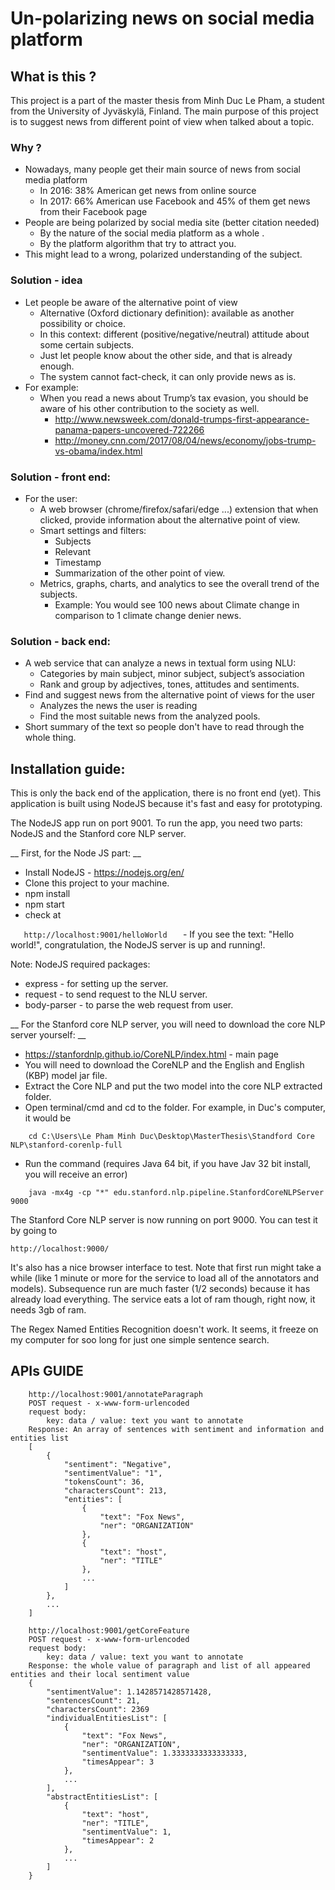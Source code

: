 # Un-polarizing news on social media platform
## What is this ?
This project is a part of the master thesis from Minh Duc Le Pham, a student from the University of Jyväskylä, Finland.
The main purpose of this project is to suggest news from different point of view when talked about a topic.

### Why ?
- Nowadays, many people get their main source of news from social media platform
    - In 2016: 38% American get news from online source
    - In 2017: 66% American use Facebook and 45% of them get news from their Facebook page
- People are being polarized by social media site (better citation needed)
    - By the nature of the social media platform as a whole .
    - By the platform algorithm that try to attract you.
- This might lead to a wrong, polarized understanding of the subject.

### Solution - idea
- Let people be aware of the alternative point of view
    - Alternative (Oxford dictionary definition): available as another possibility or choice.
    - In this context: different (positive/negative/neutral) attitude about some certain subjects.
    - Just let people know about the other side, and that is already enough.
    - The system cannot fact-check, it can only provide news as is.
- For example:
    - When you read a news about Trump’s tax evasion, you should be aware of his other contribution to the society as well.
        - http://www.newsweek.com/donald-trumps-first-appearance-panama-papers-uncovered-722266
        - http://money.cnn.com/2017/08/04/news/economy/jobs-trump-vs-obama/index.html
### Solution - front end:
- For the user:
    - A web browser (chrome/firefox/safari/edge ...) extension that when clicked, provide information about the alternative point of view.
    - Smart settings and filters:
        - Subjects
        - Relevant
        - Timestamp
        - Summarization of the other point of view.
    - Metrics, graphs, charts, and analytics to see the overall trend of the subjects.
        - Example: You would see 100 news about Climate change in comparison to 1 climate change denier news.
### Solution - back end:
- A web service that can analyze a news in textual form using NLU:
    - Categories by main subject, minor subject, subject’s association 
    - Rank and group by adjectives, tones, attitudes and sentiments.
- Find and suggest news from the alternative point of views for the user
    - Analyzes the news the user is reading
    - Find the most suitable news from the analyzed pools.
- Short summary of the text so people don't have to read through the whole thing.

## Installation guide:
This is only the back end of the application, there is no front end (yet). This application is built using NodeJS because it's fast and easy for prototyping.

The NodeJS app run on port 9001. To run the app, you need two parts: NodeJS and the Stanford core NLP server.

__ First, for the Node JS part: __
- Install NodeJS - https://nodejs.org/en/
- Clone this project to your machine.
- npm install
- npm start
- check at 

```    http://localhost:9001/helloWorld    ```
    - If you see the text: "Hello world!", congratulation, the NodeJS server is up and running!.

Note: NodeJS required packages:
- express - for setting up the server.
- request - to send request to the NLU server.
- body-parser - to parse the web request from user.

__ For the Stanford core NLP server, you will need to download the core NLP server yourself: __
- https://stanfordnlp.github.io/CoreNLP/index.html - main page
- You will need to download the CoreNLP and the English and English (KBP) model jar file.
- Extract the Core NLP and put the two model into the core NLP extracted folder.
- Open terminal/cmd and cd to the folder. For example, in Duc's computer, it would be

```    cd C:\Users\Le Pham Minh Duc\Desktop\MasterThesis\Standford Core NLP\stanford-corenlp-full```
- Run the command (requires Java 64 bit, if you have Jav 32 bit install, you will receive an error)

```    java -mx4g -cp "*" edu.stanford.nlp.pipeline.StanfordCoreNLPServer 9000```

The Stanford Core NLP server is now running on port 9000. You can test it by going to 
    
```http://localhost:9000/```

It's also has a nice browser interface to test. Note that first run might take a while (like 1 minute or more for the service to load all of the annotators and models). Subsequence run are much faster (1/2 seconds) because it has already load everything. The service eats a lot of ram though, right now, it needs 3gb of ram.

The Regex Named Entities Recognition doesn't work. It seems, it freeze on my computer for soo long for just one simple sentence search.

## APIs GUIDE

```
    http://localhost:9001/annotateParagraph
    POST request - x-www-form-urlencoded
    request body:
        key: data / value: text you want to annotate
    Response: An array of sentences with sentiment and information and entities list
    [
        {
            "sentiment": "Negative",
            "sentimentValue": "1",
            "tokensCount": 36,
            "charactersCount": 213,
            "entities": [
                {
                    "text": "Fox News",
                    "ner": "ORGANIZATION"
                },
                {
                    "text": "host",
                    "ner": "TITLE"
                },
                ...
            ]
        }, 
        ... 
    ]
```

```
    http://localhost:9001/getCoreFeature
    POST request - x-www-form-urlencoded
    request body:
        key: data / value: text you want to annotate
    Response: the whole value of paragraph and list of all appeared entities and their local sentiment value
    {
        "sentimentValue": 1.1428571428571428,
        "sentencesCount": 21,
        "charactersCount": 2369
        "individualEntitiesList": [
            {
                "text": "Fox News",
                "ner": "ORGANIZATION",
                "sentimentValue": 1.3333333333333333,
                "timesAppear": 3
            },
            ...
        ],
        "abstractEntitiesList": [
            {
                "text": "host",
                "ner": "TITLE",
                "sentimentValue": 1,
                "timesAppear": 2
            },
            ...
        ]
    }
```